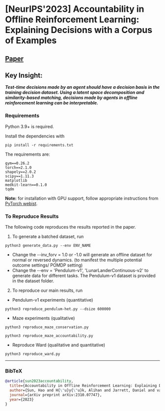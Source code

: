 # [NeurIPS'2023] Accountability in Offline Reinforcement Learning: Explaining Decisions with a Corpus of Examples 

## [Paper](https://arxiv.org/pdf/2310.07747.pdf) 

## Key Insight:
**_Test-time decisions made by an agent should have a decision basis in the training decision dataset. Using a latent space decomposition and similarity-based matching, decisions made by agents in offline reinforcement learning can be interpretable._**


### Requirements
Python 3.9+ is required.

Install the dependencies with
```shell
pip install -r requirements.txt
```

The requirements are:
```text
gym==0.26.2
torch==2.1.0
shapely==2.0.2
scipy==1.11.3
matplotlib
medkit-learn==0.1.0
tqdm
```

**Note:** for installation with GPU support, follow appropriate instructions from [PyTorch webist](https://pytorch.org/get-started/locally/).

### To Repruduce Results
The following code reproduces the results reported in the paper. 

1. To generate a batched dataset, run

```
python3 generate_data.py --env ENV_NAME
```

- Change the --inv_forv = 1.0 or -1.0 will generate an offline dataset for normal or reversed dynamics. (to manifest the multiple potential outcome settings/ POMDP setting)
- Change the --env = 'Pendulum-v1', 'LunarLanderContinuous-v2' to generate data for different tasks. The Pendulum-v1 dataset is provided in the dataset folder.


2. To reproduce our main results, run

- Pendulum-v1 experiments (quantitative)
```
python3 reproduce_pendulum-het.py --dsize 600000
```

- Maze experiments (qualitative)
```
python3 reproduce_maze_conservation.py
```

```
python3 reproduce_maze_accountability.py
```

- Reproduce Ward (qualitative and quantitative)
```
python3 reproduce_ward.py
```


---
### BibTeX
```bibtex
@article{sun2023accountability,
  title={Accountability in Offline Reinforcement Learning: Explaining Decisions with a Corpus of Examples},
  author={Sun, Hao and H{\"u}y{\"u}k, Alihan and Jarrett, Daniel and van der Schaar, Mihaela},
  journal={arXiv preprint arXiv:2310.07747},
  year={2023}
}
